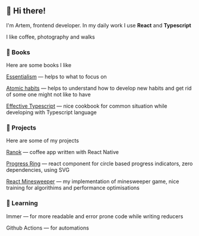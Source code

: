 ## 👋 Hi there!

I'm Artem, frontend developer. In my daily work I use **React** and **Typescript**

I like coffee, photography and walks

### 📖 Books

Here are some books I like

[Essentialism](https://www.goodreads.com/book/show/18077875-essentialism) — helps to what to focus on

[Atomic habits](https://www.goodreads.com/book/show/40121378-atomic-habits) — helps to understand how to develop new habits and get rid of some one might not like to have

[Effective Typescript](https://www.goodreads.com/book/show/48570456-effective-typescript) — nice cookbook for common situation while developing with Typescript language



### 🎩 Projects

Here are some of my projects

[Ranok](https://apps.apple.com/us/app/ranok-coffee-guides-timers/id1512795256?ls=1) — coffee app written with React Native

[Progress Ring](https://github.com/asci/progress-ring#readme) — react component for circle based progress indicators, zero dependencies, using SVG

[React Minesweeper](https://codesandbox.io/s/react-minesweeper-18f07) — my implementation of minesweeper game, nice training for algorithims and performance optimisations



### 🌱 Learning 

Immer — for more readable and error prone code while writing reducers

Github Actions — for automations

<!--
**asci/asci** is a ✨ _special_ ✨ repository because its `README.md` (this file) appears on your GitHub profile.

Here are some ideas to get you started:

- 🔭 I’m currently working on ...
- 🌱 I’m currently learning ...
- 👯 I’m looking to collaborate on ...
- 🤔 I’m looking for help with ...
- 💬 Ask me about ...
- 📫 How to reach me: ...
- 😄 Pronouns: ...
- ⚡ Fun fact: ...
-->
